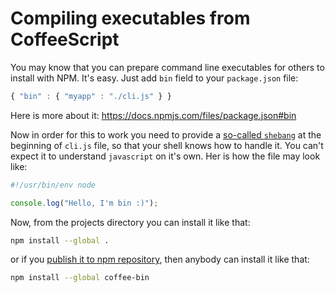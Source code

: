 Compiling executables from CoffeeScript
=======================================

You may know that you can prepare command line executables for others to install with NPM. It's easy. Just add `bin` field to your `package.json` file:

```javascript
{ "bin" : { "myapp" : "./cli.js" } }
```

Here is more about it: https://docs.npmjs.com/files/package.json#bin

Now in order for this to work you need to provide a [so-called `shebang`][shebang] at the beginning of `cli.js` file, so that your shell knows how to handle it. You can't expect it to understand `javascript` on it's own. Her is how the file may look like:

```javascript
#!/usr/bin/env node

console.log("Hello, I'm bin :)");
```

Now, from the projects directory you can install it like that:

```sh
npm install --global .
```

or if you [publish it to npm repository][publish], then anybody can install it like that:

```sh
npm install --global coffee-bin
```

[publish]: https://docs.npmjs.com/getting-started/publishing-npm-packages
[shebang]: https://en.wikipedia.org/wiki/Shebang_(Unix)
